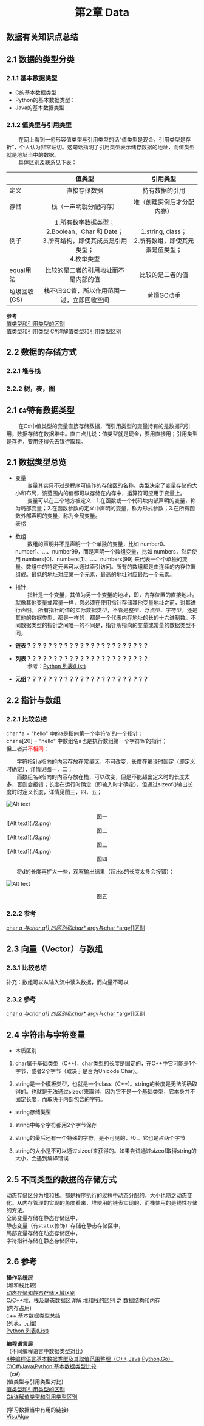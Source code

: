# <center>第2章 Data</center>
数据有关知识点总结
-------------------
## 2.1 数据的类型分类
### 2.1.1 基本数据类型
+ C的基本数据类型：
+ Python的基本数据类型：
+ Java的基本数据类型：

### 2.1.2 值类型与引用类型
&nbsp;&nbsp;&nbsp;&nbsp;&nbsp;&nbsp;&nbsp;&nbsp;在网上看到一句形容值类型与引用类型的话“值类型是现金，引用类型是存折”，个人认为非常贴切。这句话指明了引用类型表示储存数据的地址，而值类型就是地址当中的数据。  
&nbsp;&nbsp;&nbsp;&nbsp;&nbsp;&nbsp;&nbsp;&nbsp;具体区别及联系见下表：  

|			|值类型 			|引用类型		|
|-------- |:---------:  	|:-----:     |
|定义		|直接存储数据		|持有数据的引用	|
|存储		|栈（一声明就分配内存）					|堆（创建实例后才分配内存）				|
|例子		| 1.所有数字数据类型；<br>2.Boolean、Char 和 Date；<br>3.所有结构，即使其成员是引用类型；<br>4.枚举类型|1.string, class；<br>2.所有数组，即使其元素是值类型；				|
|equal用法	|比较的是二者的引用地址而不是内部的值|比较的是二者的值|
|垃圾回收(GS)|	栈不归GC管，所以作用范围一过，立即回收空间|劳烦GC动手|

**参考**  
[值类型和引用类型的区别](http://www.cnblogs.com/Autumoon/archive/2008/08/18/1270685.html)  
[值类型和引用类型](https://docs.microsoft.com/zh-cn/previous-versions/t63sy5hs(v=vs.120))  
[C#详解值类型和引用类型区别](https://blog.csdn.net/qiaoquan3/article/details/51202926)

## 2.2 数据的存储方式
### 2.2.1 堆与栈
### 2.2.2 树，表，图

## 2.1 `C#`特有数据类型
&nbsp;&nbsp;&nbsp;&nbsp;&nbsp;&nbsp;&nbsp;&nbsp;在C#中值类型的变量直接存储数据，而引用类型的变量持有的是数据的引用，数据存储在数据堆中。直白点儿说：值类型就是现金，要用直接用；引用类型是存折，要用还得先去银行取现。  



## 2.1 数据类型总览
+ 变量  
&nbsp;&nbsp;&nbsp;&nbsp;&nbsp;&nbsp;&nbsp;&nbsp;变量其实只不过是程序可操作的存储区的名称。类型决定了变量存储的大小和布局，该范围内的值都可以存储在内存中，运算符可应用于变量上。  
&nbsp;&nbsp;&nbsp;&nbsp;&nbsp;&nbsp;&nbsp;&nbsp;变量可以在三个地方被定义：1.在函数或一个代码块内部声明的变量，称为局部变量；2.在函数参数的定义中声明的变量，称为形式参数；3.在所有函数外部声明的变量，称为全局变量。  
[表格](http://www.runoob.com/cplusplus/cpp-variable-types.html)
+ 数组  
&nbsp;&nbsp;&nbsp;&nbsp;&nbsp;&nbsp;&nbsp;&nbsp;数组的声明并不是声明一个个单独的变量，比如 number0、number1、...、number99，而是声明一个数组变量，比如 numbers，然后使用 numbers[0]、numbers[1]、...、numbers[99] 来代表一个个单独的变量。数组中的特定元素可以通过索引访问。所有的数组都是由连续的内存位置组成。最低的地址对应第一个元素，最高的地址对应最后一个元素。
+ 指针  
&nbsp;&nbsp;&nbsp;&nbsp;&nbsp;&nbsp;&nbsp;&nbsp;指针是一个变量，其值为另一个变量的地址，即，内存位置的直接地址。就像其他变量或常量一样，您必须在使用指针存储其他变量地址之前，对其进行声明。
所有指针的值的实际数据类型，不管是整型、浮点型、字符型，还是其他的数据类型，都是一样的，都是一个代表内存地址的长的十六进制数。不同数据类型的指针之间唯一的不同是，指针所指向的变量或常量的数据类型不同。
+ **链表？？？？？？？？？？？？？？？？？？？？？？？**  

+ **列表？？？？？？？？？？？？？？？？？？？？？？？**  
&nbsp;&nbsp;&nbsp;&nbsp;&nbsp;&nbsp;&nbsp;&nbsp;参考：[Python 列表(List)](http://www.runoob.com/python/python-lists.html)  
+ **元组？？？？？？？？？？？？？？？？？？？？？？？**

## 2.2 指针与数组
### 2.2.1 比较总结   
char *a = "hello" 中的a是指向第一个字符‘a'的一个指针；  
char a[20] = "hello" 中数组名a也是执行数组第一个字符‘h’的指针；  
但二者并<font color=#FF0000>不相同</font>：

&nbsp;&nbsp;&nbsp;&nbsp;&nbsp;&nbsp;&nbsp;字符指针a指向的内容存放在常量区，不可改变，长度在编译时固定（即定义时确定），详情见图一，二；  
&nbsp;&nbsp;&nbsp;&nbsp;&nbsp;&nbsp;&nbsp;而数组名a指向的内容存放在栈，可以改变，但是不能超出定义时的长度太多，否则会报错；长度在运行时确定（即输入时才确定），但通过sizeof()输出长度时时定义长度，详情见图三，四，五；
  
![Alt text](./1.png)
<center>图一</center>
![Alt text](./2.png)  
<center>图二</center>
![Alt text](./3.png)
<center>图三</center>
![Alt text](./4.png)  
<center>图四</center>

&nbsp;&nbsp;&nbsp;&nbsp;&nbsp;&nbsp;&nbsp;将d的长度再扩大一些，观察输出结果（超出s的长度太多会报错）：

![Alt text](./5.png)
<center>图五</center>

### 2.2.2 参考
[char *a 与char a[] 的区别和char** argv与char *argv[]区别](https://blog.csdn.net/u011068702/article/details/52588455)  

## 2.3 向量（Vector）与数组
### 2.3.1 比较总结
补充：数组可以从输入流中读入数据，而向量不可以
### 2.3.2 参考
[char *a 与char a[] 的区别和char** argv与char *argv[]区别](https://blog.csdn.net/u011068702/article/details/52588455) 

## 2.4 字符串与字符变量
+ 本质区别

1. char属于基础类型（C++)，char类型的长度是固定的，在C++中它可能是1个字节，或者2个字节（取决于是否为Unicode Char）。

2. string是一个模板类型，也就是一个class（C++)。string的长度是无法明确取得的。也就是无法通过sizeof来取得，因为它不是一个基础类型，它本身并不固定长度，而取决于内部包含的字符。

+ string存储类型

1. string中每个字符都用2个字节保存

2. string的最后还有一个特殊的字符，是不可见的，\0 。它也是占两个字节

3. string的大小是不可以通过sizeof来获得的。如果尝试通过sizeof取得string的大小，会遇到编译错误

## 2.5 不同类型的数据的存储方式
动态存储区分为堆和栈。都是程序执行的过程中动态分配的，大小也随之动态变化。从内存管理的实现的角度看来，堆使用的链表实现的，而栈使用的是线性存储的方法。  
全局变量存储在静态存储区中，  
静态变量（有`static`修饰）存储在静态存储区中，  
局部变量存储在动态存储区中，  
字符指针存储在静态存储区中，
## 2.6 参考
**操作系统层**  
(堆和栈比较)  
[动态存储和静态存储区域区别](https://blog.csdn.net/guosir_/article/details/78648064)  
[C/C++堆、栈及静态数据区详解
](http://www.cnblogs.com/hanyonglu/archive/2011/04/12/2014212.html)
[堆和栈的区别 之 数据结构和内存](https://blog.csdn.net/langb2014/article/details/79376349)  
(内存占用)  
[c++ 基本数据类型总结](https://blog.csdn.net/hf19931101/article/details/49491747)   
(列表，元组)   
[Python 列表(List)](http://www.runoob.com/python/python-lists.html)
  
**编程语言层**  
（不同编程语言中数据类型对比）  
[4种编程语言基本数据类型及其取值范围整理（C++,Java,Python,Go）](https://studygolang.com/articles/3790)
[C\C#\Java\Python 基本数据类型比较](https://blog.csdn.net/Solo95/article/details/50821352)  
（c#）  
(值类型与引用类型对比)  
[值类型和引用类型的区别](http://www.cnblogs.com/Autumoon/archive/2008/08/18/1270685.html)  
[C#详解值类型和引用类型区别](https://blog.csdn.net/qiaoquan3/article/details/51202926)

(学习数据当中有用的链接)  
[VisuAlgo](https://visualgo.net/zh)  
[]()

